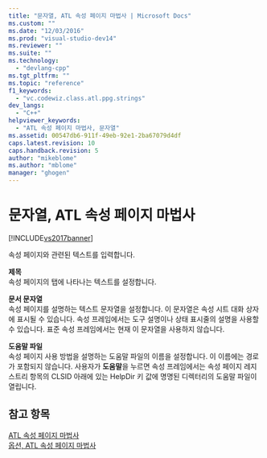 ```yaml
---
title: "문자열, ATL 속성 페이지 마법사 | Microsoft Docs"
ms.custom: ""
ms.date: "12/03/2016"
ms.prod: "visual-studio-dev14"
ms.reviewer: ""
ms.suite: ""
ms.technology: 
  - "devlang-cpp"
ms.tgt_pltfrm: ""
ms.topic: "reference"
f1_keywords: 
  - "vc.codewiz.class.atl.ppg.strings"
dev_langs: 
  - "C++"
helpviewer_keywords: 
  - "ATL 속성 페이지 마법사, 문자열"
ms.assetid: 00547db6-911f-49eb-92e1-2ba67079d4df
caps.latest.revision: 10
caps.handback.revision: 5
author: "mikeblome"
ms.author: "mblome"
manager: "ghogen"
---
```

# 문자열, ATL 속성 페이지 마법사
[!INCLUDE[vs2017banner](../../assembler/inline/includes/vs2017banner.md)]

속성 페이지와 관련된 텍스트를 입력합니다.  
  
 **제목**  
 속성 페이지의 탭에 나타나는 텍스트를 설정합니다.  
  
 **문서 문자열**  
 속성 페이지를 설명하는 텍스트 문자열을 설정합니다.  이 문자열은 속성 시트 대화 상자에 표시될 수 있습니다.  속성 프레임에서는 도구 설명이나 상태 표시줄의 설명을 사용할 수 있습니다.  표준 속성 프레임에서는 현재 이 문자열을 사용하지 않습니다.  
  
 **도움말 파일**  
 속성 페이지 사용 방법을 설명하는 도움말 파일의 이름을 설정합니다.  이 이름에는 경로가 포함되지 않습니다.  사용자가 **도움말**을 누르면 속성 프레임에서는 속성 페이지 레지스트리 항목의 CLSID 아래에 있는 HelpDir 키 값에 명명된 디렉터리의 도움말 파일이 열립니다.  
  
## 참고 항목  
 [ATL 속성 페이지 마법사](../../atl/reference/atl-property-page-wizard.md)   
 [옵션, ATL 속성 페이지 마법사](../../atl/reference/options-atl-property-page-wizard.md)